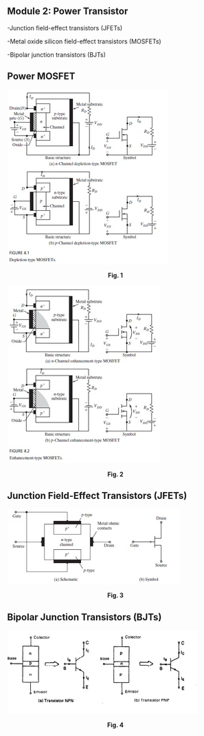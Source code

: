 ## Module 2: Power Transistor

-Junction field-effect transistors (JFETs)

-Metal oxide silicon field-effect transistors (MOSFETs)

-Bipolar junction transistors (BJTs)


## Power MOSFET
  ![Imagen 1](Images/1.jpeg)
<p align="center"><b>Fig. 1</p>

  ![Imagen 2](Images/2.jpeg)
<p align="center"><b>Fig. 2</p>

## Junction Field-Effect Transistors (JFETs)
  ![Imagen 2](Images/4.png)
<p align="center"><b>Fig. 3</p>

## Bipolar Junction Transistors (BJTs)

  ![Imagen 3](Images/3.jpeg)
<p align="center"><b>Fig. 4</p>

